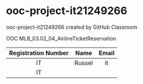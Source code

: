 # ooc-project-it21249266
ooc-project-it21249266 created by GitHub Classroom

OOC MLB_03.02_04_AirlineTicketReservation

| Registration Number | Name | Email |
| :---: | :---: | :---: |
| IT | Russel | it |
| IT |        |    |
